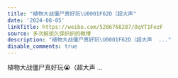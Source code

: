 ```yaml
---
title: "植物大战僵尸真好玩\U0001F62D（超大声"
date: '2024-08-05'
linkTitle: https://weibo.com/5286768287/OqVT1FezF
source: 多次婉拒久保织织的微博
description: "植物大战僵尸真好玩\U0001F62D（超大声  ..."
disable_comments: true
---
```

植物大战僵尸真好玩😭（超大声  ...
